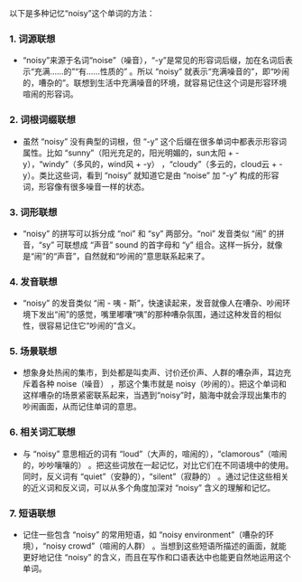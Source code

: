 以下是多种记忆“noisy”这个单词的方法：
### 1. 词源联想
 - “noisy”来源于名词“noise”（噪音），“-y”是常见的形容词后缀，加在名词后表示“充满……的”“有……性质的” 。所以 “noisy” 就表示“充满噪音的”，即“吵闹的，嘈杂的”。联想到生活中充满噪音的环境，就容易记住这个词是形容环境喧闹的形容词。
### 2. 词根词缀联想
 - 虽然 “noisy” 没有典型的词根，但 “-y” 这个后缀在很多单词中都表示形容词属性。比如 “sunny”（阳光充足的，阳光明媚的，sun太阳 + -y），“windy”（多风的，wind风 + -y） ，“cloudy”（多云的，cloud云 + -y）。类比这些词，看到 “noisy” 就知道它是由 “noise” 加 “-y” 构成的形容词，形容像有很多噪音一样的状态。
### 3. 词形联想
 - “noisy” 的拼写可以拆分成 “noi” 和 “sy” 两部分。“noi” 发音类似 “闹” 的拼音，“sy” 可联想成 “声音” sound 的首字母和 “y” 组合。这样一拆分，就像是“闹”的“声音”，自然就和“吵闹的”意思联系起来了。
### 4. 发音联想
 - “noisy” 的发音类似 “闹 - 咦 - 斯”，快速读起来，发音就像人在嘈杂、吵闹环境下发出“闹”的感觉，嘴里嘟囔“咦”的那种嘈杂氛围，通过这种发音的相似性，很容易记住它“吵闹的”含义。
### 5. 场景联想
 - 想象身处热闹的集市，到处都是叫卖声、讨价还价声、人群的嘈杂声，耳边充斥着各种 noise（噪音） ，那这个集市就是 noisy（吵闹的）。把这个单词和这样嘈杂的场景紧密联系起来，当遇到“noisy”时，脑海中就会浮现出集市的吵闹画面，从而记住单词的意思。
### 6. 相关词汇联想
 - 与 “noisy” 意思相近的词有 “loud”（大声的，喧闹的），“clamorous”（喧闹的，吵吵嚷嚷的） 。把这些词放在一起记忆，对比它们在不同语境中的使用。同时，反义词有 “quiet”（安静的），“silent”（寂静的） 。通过记住这些相关的近义词和反义词，可以从多个角度加深对 “noisy” 含义的理解和记忆。
### 7. 短语联想
 - 记住一些包含 “noisy” 的常用短语，如 “noisy environment”（嘈杂的环境），“noisy crowd”（喧闹的人群） 。当想到这些短语所描述的画面，就能更好地记住 “noisy” 的含义，而且在写作和口语表达中也能更自然地运用这个单词。 